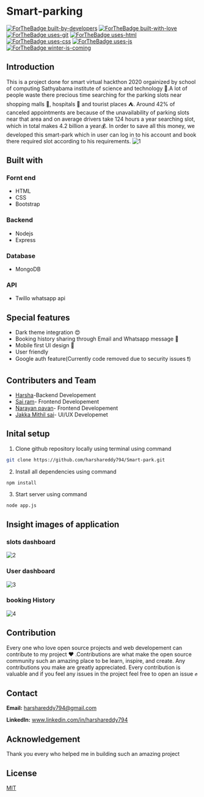 # Smart-parking
[![ForTheBadge built-by-developers](http://ForTheBadge.com/images/badges/built-by-developers.svg)](https://GitHub.com/Naereen/)
[![ForTheBadge built-with-love](http://ForTheBadge.com/images/badges/built-with-love.svg)](https://GitHub.com/Naereen/)
[![ForTheBadge uses-git](http://ForTheBadge.com/images/badges/uses-git.svg)](https://GitHub.com/)
[![ForTheBadge uses-html](http://ForTheBadge.com/images/badges/uses-html.svg)](http://ForTheBadge.com)
[![ForTheBadge uses-css](http://ForTheBadge.com/images/badges/uses-css.svg)](http://ForTheBadge.com)
[![ForTheBadge uses-js](http://ForTheBadge.com/images/badges/uses-js.svg)](http://ForTheBadge.com)
[![ForTheBadge winter-is-coming](http://ForTheBadge.com/images/badges/winter-is-coming.svg)](http://ForTheBadge.com)

## Introduction
This is a project done for smart virtual hackthon 2020 orgainized by school of computing Sathyabama institute of science and technology :school:.A lot of people waste there precious time searching for the parking slots near shopping malls :department_store:, hospitals :hospital: and tourist places :tent:. Around 42% of canceled appointments are because of the unavailability of parking slots near that area and on average drivers take 124 hours a year searching slot, which in total makes 4.2 billion a year:moneybag:. In order to save all this money, we developed this smart-park which in user can log in to his account and book there required slot according to his requirements.
![1](https://user-images.githubusercontent.com/48166328/85925611-21928d80-b8b7-11ea-8e0e-54a8260eb349.PNG)

## Built with

### Fornt end
* HTML 
* CSS
* Bootstrap

### Backend
* Nodejs
* Express

### Database
* MongoDB

### API 
* Twillo whatsapp api

## Special features
* Dark theme integration :heart_eyes:
* Booking history sharing through Email and Whatsapp message :email:
* Mobile first UI design :calling:
* User friendly
* Google auth feature(Currently code removed due to security issues :exclamation:)

## Contributers and Team
* [Harsha](https://www.linkedin.com/in/harshareddy794)-Backend Developement
* [Sai ram](https://www.linkedin.com/in/sairam2011821/)- Frontend Developement
* [Narayan pavan](https://www.linkedin.com/in/narayanpavan/)- Frontend Developement
* [Jakka Mithil sai](https://www.linkedin.com/in/mithil-sai-7b5a9116a/)- UI/UX Developemet

## Inital setup
 1. Clone github repository locally using terminal using command
 ```bash 
git clone https://github.com/harshareddy794/Smart-park.git
```
2. Install all dependencies using command
```
npm install
```
3. Start server using command
```bash 
node app.js
```
## Insight images of application

### slots dashboard
![2](https://user-images.githubusercontent.com/48166328/85925613-235c5100-b8b7-11ea-9a6e-18f35e712f4a.PNG)

### User dashboard
![3](https://user-images.githubusercontent.com/48166328/85926858-e8125000-b8bf-11ea-87f7-c24eaf582287.PNG)

### booking History
![4](https://user-images.githubusercontent.com/48166328/85926856-e6488c80-b8bf-11ea-8217-d1abe4660de7.PNG)

## Contribution
Every one who love open source projects and web developement can contribute to my project :heart: .Contributions are what make the open source community such an amazing place to be learn, inspire, and create. Any contributions you make are greatly appreciated. 
Every contribution is valuable and if you feel any issues in the project feel free to open an issue :fist:

## Contact
**Email:** harshareddy794@gmail.com

**LinkedIn:** www.linkedin.com/in/harshareddy794

## Acknowledgement
Thank you every who helped me in building such an amazing project 

## License
[MIT](https://choosealicense.com/licenses/mit/)
